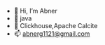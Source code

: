 - 👋 Hi, I’m Abner
- 👀 java
- 🌱 Clickhouse,Apache Calcite 
- 📫 abnerg1121@gmail.com
<!---
Abner-Guo/Abner-Guo is a ✨ special ✨ repository because its `README.md` (this file) appears on your GitHub profile.
You can click the Preview link to take a look at your changes.
--->
